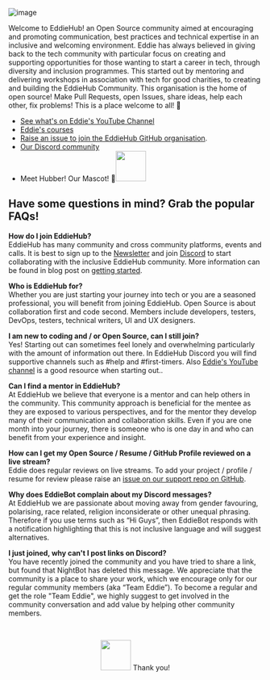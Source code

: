 ![image](https://user-images.githubusercontent.com/71205867/147474649-59431b24-d777-4240-957a-1a297e2a9bb6.png)

Welcome to EddieHub! an Open Source community aimed at encouraging and promoting communication, best practices and technical expertise in an inclusive and welcoming environment.
Eddie has always believed in giving back to the tech community with particular focus on creating and supporting opportunities for those wanting to start a career in tech, through diversity and inclusion programmes. This started out by mentoring and delivering workshops in association with tech for good charities, to creating and building the EddieHub Community. This organisation is the home of open source! Make Pull Requests, open Issues, share ideas, help each other, fix problems! This is a place welcome to all! 🎉

- [See what's on Eddie's YouTube Channel](https://www.youtube.com/channel/UC5mnBodB73bR88fLXHSfzYA)
- [Eddie's courses](https://www.eddiejaoude.io/portal)
- [Raise an issue to join the EddieHub GitHub organisation](https://github.com/EddieHubCommunity/support/issues/new?assignees=&labels=invite+me+to+the+organisation&template=invitation.yml&title=Please+invite+me+to+the+GitHub+Community+Organization).
- [Our Discord community](http://discord.eddiehub.org)   
- Meet Hubber! Our Mascot! 🤝<img src="https://github.com/EddieHubCommunity.png" height="60" /> 

## Have some questions in mind? Grab the popular FAQs!

<b>How do I join EddieHub?</b> <br>
EddieHub has many community and cross community platforms, events and calls. It is best to sign up to the [Newsletter](http://eddiejaoude.io/newsletters) and join [Discord](http://discord.eddiehub.org/) to start collaborating with the inclusive EddieHub community. More information can be found in blog post on [getting started](https://www.eddiejaoude.io/blog-may-2021-joining-eddiehub).

<b>Who is EddieHub for?</b> <br>
Whether you are just starting your journey into tech or you are a seasoned professional, you will benefit from joining EddieHub. Open Source is about collaboration first and code second.  Members include developers, testers, DevOps, testers, technical writers, UI and UX designers.

<b>I am new to coding and / or Open Source, can I still join?</b> <br>
Yes! Starting out can sometimes feel lonely and overwhelming particularly with the amount of information out there. In EddieHub Discord you will find supportive channels such as #help and #first-timers. Also [Eddie's YouTube channel](https://youtube.com/eddiejaoude) is a good resource when starting out..

<b>Can I find a mentor in EddieHub?</b> <br>
At EddieHub we believe that everyone is a mentor and can help others in the community. This community approach is beneficial for the mentee as they are exposed to various perspectives, and for the mentor they develop many of their communication and collaboration skills. Even if you are one month into your journey, there is someone who is one day in and who can benefit from your experience and insight.

<b>How can I get my Open Source / Resume / GitHub Profile reviewed on a live stream?</b> <br>
Eddie does regular reviews on live streams. To add your project / profile / resume for review please raise an [issue on our support repo on GitHub](https://github.com/EddieHubCommunity/support/issues/new/choose).

<b>Why does EddieBot complain about my Discord messages?</b> <br>
At EddieHub we are passionate about moving away from gender favouring, polarising, race related, religion inconsiderate or other unequal phrasing. Therefore if you use terms such as “Hi Guys”, then EddieBot responds with a notification highlighting that this is not inclusive language and will suggest alternatives.

<b>I just joined, why can't I post links on Discord?</b> <br>
You have recently joined the community and you have tried to share a link, but found that NightBot has deleted this message. We appreciate that the community is a place to share your work, which we encourage only for our regular community members (aka “Team Eddie”). To become a regular and get the role "Team Eddie", we highly suggest to get involved in the community conversation and add value by helping other community members.

<br>
<p align="center"><img src="https://github.com/EddieHubCommunity.png" height="60" /> Thank you! 
</p>
